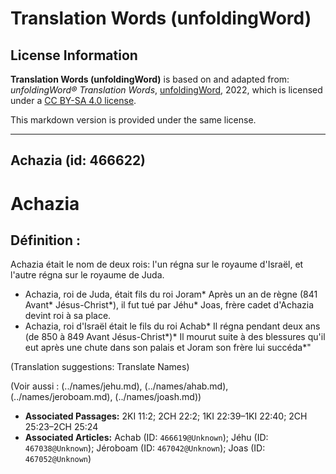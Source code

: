 # Translation Words (unfoldingWord)

## License Information

**Translation Words (unfoldingWord)** is based on and adapted from: _unfoldingWord® Translation Words_, [unfoldingWord](https://unfoldingword.org/utw), 2022, which is licensed under a [CC BY-SA 4.0 license](https://creativecommons.org/licenses/by-sa/4.0/legalcode.en).

This markdown version is provided under the same license.



--------------------------------

## Achazia (id: 466622)

Achazia
=======

Définition :
------------

Achazia était le nom de deux rois: l'un régna sur le royaume d'Israël, et l'autre régna sur le royaume de Juda.

* Achazia, roi de Juda, était fils du roi Joram\* Après un an de règne (841 Avant\* Jésus\-Christ\*), il fut tué par Jéhu\* Joas, frère cadet d'Achazia devint roi à sa place.
* Achazia, roi d'Israël était le fils du roi Achab\* Il régna pendant deux ans (de 850 à 849 Avant Jésus\-Christ\*)\* Il mourut suite à des blessures qu'il eut après une chute dans son palais et Joram son frère lui succéda\*"

(Translation suggestions: Translate Names)

(Voir aussi : (../names/jehu.md), (../names/ahab.md), (../names/jeroboam.md), (../names/joash.md))

* **Associated Passages:** 2KI 11:2; 2CH 22:2; 1KI 22:39–1KI 22:40; 2CH 25:23–2CH 25:24
* **Associated Articles:** Achab (ID: `466619@Unknown`); Jéhu (ID: `467038@Unknown`); Jéroboam (ID: `467042@Unknown`); Joas (ID: `467052@Unknown`)

